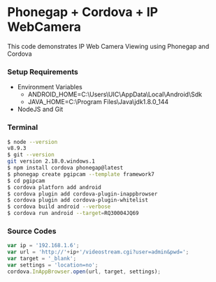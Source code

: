 # Phonegap + Cordova + IP WebCamera
This code demonstrates IP Web Camera Viewing using Phonegap and Cordova

### Setup Requirements

* Environment Variables
  * ANDROID_HOME=C:\Users\UIC\AppData\Local\Android\Sdk
  * JAVA_HOME=C:\Program Files\Java\jdk1.8.0_144
* NodeJS and Git

### Terminal

```bash
$ node --version
v8.9.3
$ git --version
git version 2.18.0.windows.1
$ npm install cordova phonegap@latest
$ phonegap create pgipcam --template framework7
$ cd pgipcam
$ cordova platforn add android
$ cordova plugin add cordova-plugin-inappbrowser
$ cordova plugin add cordova-plugin-whitelist
$ cordova build android --verbose
$ cordova run android --target=RQ30004JQ69
```

### Source Codes

```javascript
var ip = '192.168.1.6';
var url = 'http://'+ip+'/videostream.cgi?user=admin&pwd=';
var target = '_blank';
var settings = 'location=no';
cordova.InAppBrowser.open(url, target, settings);    
```